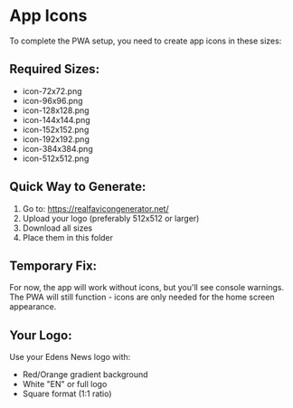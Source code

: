 # App Icons

To complete the PWA setup, you need to create app icons in these sizes:

## Required Sizes:
- icon-72x72.png
- icon-96x96.png
- icon-128x128.png
- icon-144x144.png
- icon-152x152.png
- icon-192x192.png
- icon-384x384.png
- icon-512x512.png

## Quick Way to Generate:

1. Go to: https://realfavicongenerator.net/
2. Upload your logo (preferably 512x512 or larger)
3. Download all sizes
4. Place them in this folder

## Temporary Fix:

For now, the app will work without icons, but you'll see console warnings.
The PWA will still function - icons are only needed for the home screen appearance.

## Your Logo:

Use your Edens News logo with:
- Red/Orange gradient background
- White "EN" or full logo
- Square format (1:1 ratio)
